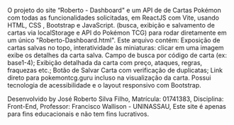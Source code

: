 O projeto do site “Roberto - Dashboard" e um API de de Cartas Pokémon com todas as funcionalidades solicitadas, em ReactJS com Vite, usando HTML, CSS , Bootstrap e JavaScript.
(busca, exibição e salvamento de cartas via localStorage e API do Pokémon TCG) para rodar diretamente em um único "Roberto-Dashboard.html".
Este arquivo contém:
Exposição de cartas salvas no topo, interatividade às miniaturas: clicar em uma imagem exibe os detalhes da carta salva.
Campo de busca por código de carta (ex: base1-4);
Exibição detalhada da carta com preço, ataques, regras, fraquezas etc.;
Botão de Salvar Carta com verificação de duplicatas;
Link direto para pokemontcg.guru incluso na visualização da carta.
Possui tecnologia de acessibilidade e o layout responsivo com Bootstrap.

Desenvolvido by José Roberto Silva Filho, Matrícula: 01741383, Disciplina: Front-End, Professor: Francisco Wallison - UNINASSAU,
Este site é apenas para fins educacionais e não tem fins lucrativos.
